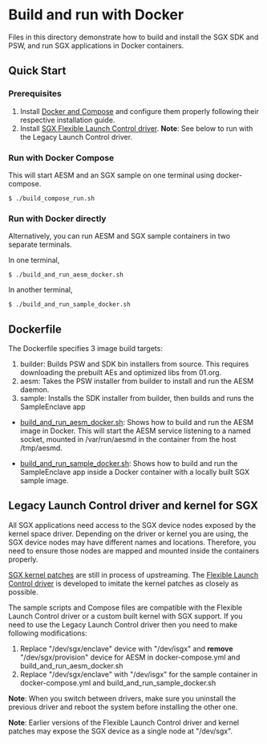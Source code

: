 # Build and run with Docker

Files in this directory demonstrate how to build and install the SGX SDK and PSW, and run SGX applications in Docker containers.

## Quick Start

###  Prerequisites
1. Install [Docker and Compose](https://docs.docker.com/) and configure them properly following their respective installation guide.
2. Install [SGX Flexible Launch Control driver](https://github.com/intel/SGXDataCenterAttestationPrimitives/driver/linux). **Note**: See below to run with the Legacy Launch Control driver.

### Run with Docker Compose
This will start AESM and an SGX sample on one terminal using docker-compose.
```
$ ./build_compose_run.sh
```

### Run with Docker directly

Alternatively, you can run AESM and SGX sample containers in two separate terminals.

In one terminal,
```
$ ./build_and_run_aesm_docker.sh
```
In another terminal,
```
$ ./build_and_run_sample_docker.sh
```

## Dockerfile

The Dockerfile specifies 3 image build targets:
1. builder: Builds PSW and SDK bin installers from source. This requires downloading the prebuilt AEs and optimized libs from 01.org.
2. aesm: Takes the PSW installer from builder to install and run the AESM daemon.
3. sample: Installs the SDK installer from builder, then builds and runs the SampleEnclave app

- [build_and_run_aesm_docker.sh](./build_and_run_aesm_docker.sh): Shows how to build and run the AESM image in Docker. This will start the AESM service listening to a named socket, mounted in /var/run/aesmd in the container from the host /tmp/aesmd.

- [build_and_run_sample_docker.sh](./build_and_run_sample_docker.sh): Shows how to build and run the SampleEnclave app inside a Docker container with a locally built SGX sample image.

## Legacy Launch Control driver and kernel for SGX

All SGX applications need access to the SGX device nodes exposed by the kernel space driver. Depending on the driver or kernel you are using, the SGX device nodes may have different names and locations. Therefore, you need to ensure those nodes are mapped and mounted inside the containers properly.


[SGX kernel patches](https://github.com/jsakkine-intel/linux-sgx/commits/master) are still in process of upstreaming.
The [Flexible Launch Control driver](https://github.com/intel/SGXDataCenterAttestationPrimitives/tree/master/driver) is developed to imitate the kernel patches as closely as possible.

The sample scripts and Compose files are compatible with the Flexible Launch Control driver or a custom built kernel with SGX support. If you need to use the Legacy Launch Control driver then you need to make following modifications:
1. Replace "/dev/sgx/enclave" device with "/dev/isgx" and **remove** "/dev/sgx/provision" device for AESM in docker-compose.yml and build_and_run_aesm_docker.sh
2. Replace "/dev/sgx/enclave" with "/dev/isgx" for the sample container in docker-compose.yml and build_and_run_sample_docker.sh

**Note**: When you switch between drivers, make sure you uninstall the previous driver and reboot the system before installing the other one.

**Note**: Earlier versions of the Flexible Launch Control driver and kernel patches may expose the SGX device as a single node at "/dev/sgx".
